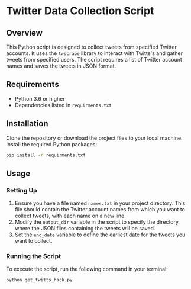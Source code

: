 # Twitter Data Collection Script

## Overview

This Python script is designed to collect tweets from specified Twitter accounts. It uses the `twscrape` library to interact with Twitte's and gather tweets from specified users. The script requires a list of Twitter account names and saves the tweets in JSON format.

## Requirements

- Python 3.6 or higher
- Dependencies listed in `requirments.txt`

## Installation

Clone the repository or download the project files to your local machine. Install the required Python packages:

```bash
pip install -r requirments.txt
```
## Usage

### Setting Up

1. Ensure you have a file named `names.txt` in your project directory. This file should contain the Twitter account names from which you want to collect tweets, with each name on a new line.
2. Modify the `output_dir` variable in the script to specify the directory where the JSON files containing the tweets will be saved.
3. Set the `end_date` variable to define the earliest date for the tweets you want to collect.

### Running the Script

To execute the script, run the following command in your terminal:
```bash
python get_twitts_hack.py
